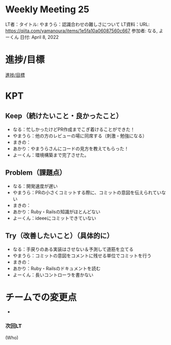 # Weekly Meeting 25

LT者：タイトル: やまうら：認識合わせの難しさについて
LT資料：URL: https://qiita.com/yamanoura/items/1e5fa10a06087560c667
参加者: なる, よーくん
日付: April 8, 2022

# 進捗/目標

[進捗/目標](Weekly%20Meeting%2025%20e1cf9b354c4a4ac1800ac70b9a911b43/%E9%80%B2%E6%8D%97%20%E7%9B%AE%E6%A8%99%208d6507ec3d8345dfa2975f82210bc69e.csv)

# KPT

## Keep（続けたいこと・良かったこと）

- なる：忙しかったけどPR作成までこぎ着けることができた！
- やまうら：他の方のレビューの場に同席する（刺激・勉強になる）
- まきの：
- あかり：やまうらさんにコードの見方を教えてもらった！
- よーくん：環境構築まで完了させた。

## Problem（課題点）

- なる：開発速度が遅い
- やまうら：PRの小さくコミットする際に、コミットの意図を伝えられていない
- まきの：
- あかり：Ruby・Railsの知識がほとんどない
- よーくん：ideeeにコミットできていない

## Try（改善したいこと）（具体的に）

- なる：手戻りのある実装はさせない＆予測して道筋を立てる
- やまうら：コミットの意図をコメントに残せる単位でコミットを行う
- まきの：
- あかり：Ruby・Railsのドキュメントを読む
- よーくん：長いコントローラを書かない

# チームでの変更点

- 

### 次回LT

(Who)